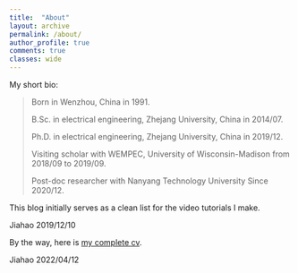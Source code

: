 ```yaml
---
title:  "About"
layout: archive
permalink: /about/
author_profile: true
comments: true
classes: wide
---
```


My short bio:

> Born in Wenzhou, China in 1991. 
>
> B.Sc. in electrical engineering, Zhejang University, China in 2014/07.
>
> Ph.D. in electrical engineering, Zhejang University, China in 2019/12.  
>
> Visiting scholar with WEMPEC, University of Wisconsin-Madison from 2018/09 to 2019/09.
>
> Post-doc researcher with Nanyang Technology University Since 2020/12.

This blog initially serves as a clean list for the video tutorials I make.

Jiahao
2019/12/10

By the way, here is [my complete cv](https://github.com/horychen/Publications/blob/master/Chen%20Jiahao%20CV%20-%20Mar%2004%202022%20-%20internet%20version.pdf).

Jiahao
2022/04/12

<!-- ![my photo]({{ site.url }}/assets/foo.png) -->
<!-- https://github.com/jekyll/jekyll/issues/1325 -->


